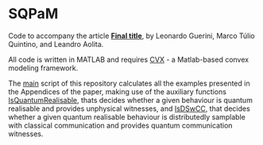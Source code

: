 # SQPaM

Code to accompany the article **[Final title](www.arxiv.org/abs/1903.XXXXX)**, by Leonardo Guerini, Marco Túlio Quintino, and Leandro Aolita.

All code is written in MATLAB and requires [CVX](http://cvxr.com/) - a Matlab-based convex modeling framework.

The [main]() script of this repository calculates all the examples presented in the Appendices of the paper, making use of the auxiliary functions [IsQuantumRealisable](), thats decides whether a given behaviour is quantum realisable and provides unphysical witnesses, and [IsDSwCC](), that decides whether a given quantum realisable behaviour is distributedly samplable with classical communication and provides quantum communication witnesses.
